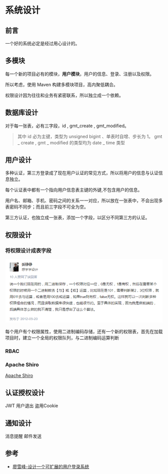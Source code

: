 # 系统设计

## 前言

一个好的系统必定是经过用心设计的。

## 多模块

每一个新的项目必有的模块，**用户模块**，用户的信息、登录、注册以及权限。

所以考虑，使用 Maven 构建多模块项目，高内聚低耦合。

权限设计因为往往和业务有紧密联系，所以独立成一个依赖。

## 数据库设计

对于每一张表，必有三字段，id , gmt_create , gmt_modified。

> 其中 id 必为主键，类型为 unsigned bigint 、单表时自增、步长为 1。 gmt _ create ,
gmt _ modified 的类型均为 date _ time 类型

## 用户设计

多种认证，第三方登录成了现在用户认证的常见方式，所以将用户的信息与认证信息独立。

每个认证表中都有一个指向用户信息表主键的外键,不包含用户的信息。

用户名、邮箱、手机、密码之间的关系一一对应，所以放在一张表中，不会出现多表密码不同步；而且前三字段不可全为空。

第三方认证，也独立成一张表，添加一个字段，以区分不同第三方的认证。

## 权限设计

### 将权限设计成表字段

![](../.img/user.png)

每个用户有个权限属性，使用二进制编码存储，还有一个新的权限表，首先在加载项目时，建立一个全局的权限队列，与二进制编码运算判断

### RBAC

### Apache Shiro

[Apache Shiro](https://shiro.apache.org/)

## 认证授权设计

JWT 用户退出 盗用Cookie

## 通知设计

消息提醒 邮件发送

## 参考
- [廖雪峰-设计一个可扩展的用户登录系统](http://www.liaoxuefeng.com/article/001437480923144e567335658cc4015b38a595bb006aa51000)
